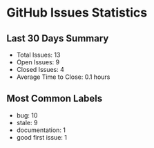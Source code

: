 # GitHub Issues Statistics

## Last 30 Days Summary
- Total Issues: 13
- Open Issues: 9
- Closed Issues: 4
- Average Time to Close: 0.1 hours

## Most Common Labels
- bug: 10
- stale: 9
- documentation: 1
- good first issue: 1
